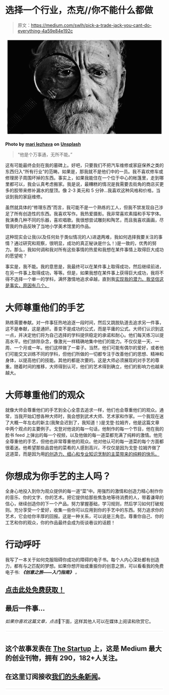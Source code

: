# 选择一个行业，杰克//你不能什么都做

> 原文：<https://medium.com/swlh/pick-a-trade-jack-you-cant-do-everything-4a59e84e192c>

![](img/9684491d2bee9eb2f55d84a19b661f6b.png)

**Photo by** [**mari lezhava**](https://unsplash.com/photos/q65bNe9fW-w?utm_source=unsplash&utm_medium=referral&utm_content=creditCopyText) **on** [**Unsplash**](https://unsplash.com/?utm_source=unsplash&utm_medium=referral&utm_content=creditCopyText)

> “他是个万事通，无所不能。”

这有可能最终会刻在我的墓碑上。好吧，只要我们不把汽车维修或家庭保养之类的东西归入“所有行业”的范畴。如果是，那我就不是他们中的一员。我不喜欢修车或修理房子周围坏掉的东西。事实上，如果我能住在一个位于中心的帐篷里，走到哪里都可以，我会认真考虑搬家。我是说，最糟糕的情况是我需要去街角的商店买更多的胶带来修补漏水的屋顶。像 2-3 美元和 5 分钟…我喜欢这种风格和价格，当谈到我的家庭维修。

虽然就具体的“修理东西”而言，我可能不是一个熟练的工人，但我不禁发现自己涉足了所有创造性的东西。我喜欢写作。我热爱摄影。我非常喜欢素描和手写字体。我演奏几种不同的乐器，喜欢唱歌。我很想尝试雕刻和陶艺，而且我喜欢画画，尽管我的作品反映了当地小学美术馆里的作品。

这种现实会让我(以及任何处于类似情况的人)进退两难，我如何选择我要关注的事情？通过研究和观察，很明显，成功的真正秘诀是什么！)是一致的，优秀的努力。那么，我如何调和我对所有这些事情的热爱和我想在某件事情上取得巨大成功的愿望呢？

事实是，我不能。我的意思是，我最终可以在某件事上取得成功，然后继续前进，在另一件事上取得成功，等等。但是，如果我想在某件事上获得巨大成功，我将不得不选择一个单一的学科，满怀激情地追求卓越，直到我[实现我的潜力。我坚信这是事实，原因有几个。](http://www.michaelehenson.com/blog/unashamedly-creative)

# 大师尊重他们的手艺

熟练需要奉献。对一件事狂热地追逐一段时间，然后又跳脱轨道去追求另一件事，这不是奉献，这是通奸。善变不是成功的公式，而是平庸的公式。大师们认识到这一点，并决定他们将为自己选择的学科提供稳定的承诺和耐心。他们每天练习以提高水平。他们排除杂念，像激光一样精确地集中他们的能力。不仅仅是一天、一周、一个月或一年。他们这样做了一辈子。当然，他们可能有偶尔的爱好，或者他们可能交叉训练不同的学科，但他们所做的一切都专注于改善他们的思想、精神和身体，以提高他们的技能。其他的都是次要的。这是大师必须展现的对手艺的尊重。随着时间的推移，大师得到认可，他们的艺术得到确立，他们的影响力也越来越大。

# 大师尊重他们的观众

就像大师会尊重他们的手艺到全心全意去追求一样，他们也会尊重他们的观众。通常，当我开始幻想各种大师时，我会想到武术大师、艺术家和作家。一个我现在迷了大概一年左右的新主(我聚会迟到了，我知道！)是戈登·拉姆齐，他是这篇文章中两个观点的主要例子。戈登对他说的每一句话，他制作的每一个节目，他在我的脸书 feed 上弹出的每一个视频，以及他做的每一道菜都充满了纯粹的激情。他完全尊重他的手艺，但他也非常尊重他的观众。他对他认可的每一道菜的每个方面都很着迷。他希望那些品尝他的菜肴的人感到高兴，不仅仅是因为戈登·拉姆齐做了这道菜，而是因为用[的创造力、细心和专业知识烹制的主菜带来的纯粹的快乐。](http://www.michaelehenson.com/blog/stepback)

# 你想成为你手艺的主人吗？

全身心地投入到你为观众提供的每一道“菜”中。用强烈的激情和创造力精心制作你的音乐、你的文字、你的艺术。把它提供给那些焦急地等待消费的人，带着谦卑的信心，继续创造你的下一个产品。努力掌握基础，学习规则，然后学习如何打破规则。充分享受一个爱好，收集一些你可以应用到你的手艺中的东西。努力追求你的艺术，它会给你丰厚的回报。这是一种关系，可以说是三角恋。尊重你自己、你的工艺和你的观众，你的作品最终会成为街谈巷议的话题！

# 行动呼吁

我写了一本关于如何克服阻碍你成功的障碍的电子书。每个人内心深处都有创造力，都有与之匹配的梦想。如果你想开始或重振你的创意之旅，可以看看我的免费电子书: ***《创意之旅——入门指南》*** *。*

## [点击此处免费获取！](http://www.michaelehenson.com/opt-in)

## 最后一件事…

*如果你喜欢这篇文章，点击*👏下面，这样其他人可以在媒体上阅读和欣赏它。

![](img/731acf26f5d44fdc58d99a6388fe935d.png)

## 这个故事发表在 [The Startup](https://medium.com/swlh) 上，这是 Medium 最大的创业刊物，拥有 290，182+人关注。

## 在这里订阅接收[我们的头条新闻](http://growthsupply.com/the-startup-newsletter/)。

![](img/731acf26f5d44fdc58d99a6388fe935d.png)
